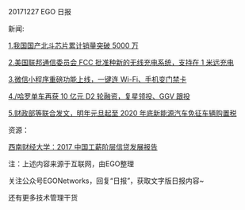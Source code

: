 20171227 EGO 日报

新闻:

[1.我国国产北斗芯片累计销量突破 5000 万](http://t.cn/RHcOGoV)

[2.美国联邦通信委员会 FCC 批准种新的无线充电系统，支持在 1 米远充电](http://t.cn/RHcz4PX)

[3.微信小程序重磅功能上线，一键连 Wi-Fi、手机变门禁卡](http://t.cn/RHcOxzs)

[4./哈罗单车再获 10 亿元 D2 轮融资，复星领投、GGV 跟投](http://t.cn/RHcOir4)

[5.财政部等联合发文，明年元旦起至 2020 年底新能源汽车免征车辆购置税](http://t.cn/RHcOS8b)

资源：

[西南财经大学：2017 中国工薪阶层信贷发展报告](http://www.199it.com/archives/667808.html)

注：上述内容来源于互联网，由EGO整理

关注公众号EGONetworks，回复“日报”，获取文字版日报内容~

还有更多技术管理干货
